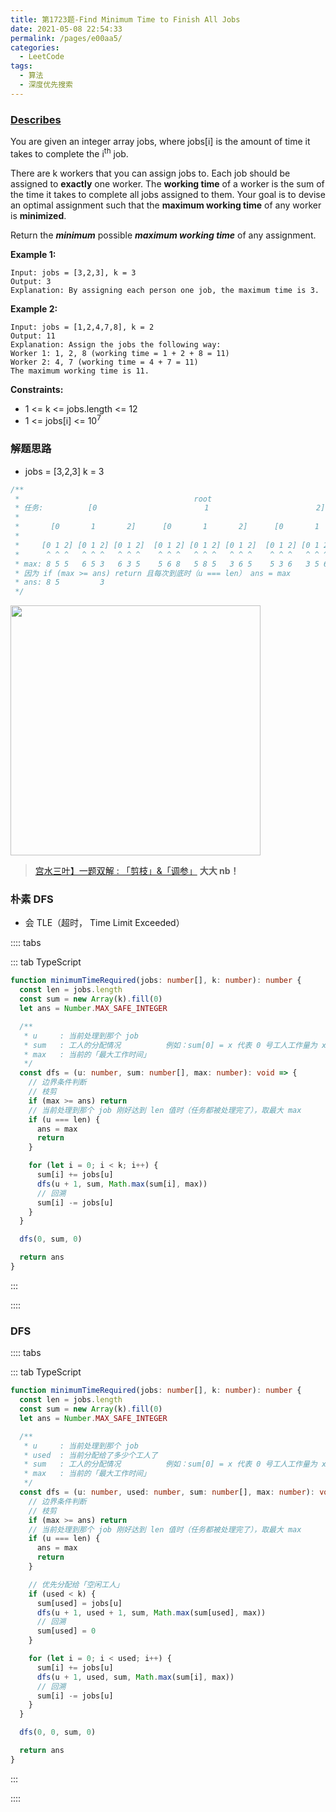 ```yaml
---
title: 第1723题-Find Minimum Time to Finish All Jobs
date: 2021-05-08 22:54:33
permalink: /pages/e00aa5/
categories:
  - LeetCode
tags:
  - 算法
  - 深度优先搜索
---
```


### [Describes](https://leetcode-cn.com/problems/find-minimum-time-to-finish-all-jobs/)

You are given an integer array <span class="span-shadow">jobs</span>, where <span class="span-shadow">jobs[i]</span> is the amount of time it takes to complete the <span class="span-shadow">i<sup>th</sup></span> job.

There are k workers that you can assign jobs to. Each job should be assigned to **exactly** one worker. The **working time** of a worker is the sum of the time it takes to complete all jobs assigned to them. Your goal is to devise an optimal assignment such that the **maximum working time** of any worker is **minimized**.

Return the **_minimum_** possible **_maximum working time_** of any assignment.

<!-- more -->

**Example 1:**

```
Input: jobs = [3,2,3], k = 3
Output: 3
Explanation: By assigning each person one job, the maximum time is 3.
```

**Example 2:**

```
Input: jobs = [1,2,4,7,8], k = 2
Output: 11
Explanation: Assign the jobs the following way:
Worker 1: 1, 2, 8 (working time = 1 + 2 + 8 = 11)
Worker 2: 4, 7 (working time = 4 + 7 = 11)
The maximum working time is 11.
```

**Constraints:**

- <span class="span-shadow">1 <= k <= jobs.length <= 12</span>
- <span class="span-shadow">1 <= jobs[i] <= 10<sup>7</sup></span>

### 解题思路

- <span class="span-shadow">jobs = [3,2,3]</span> <span class="span-shadow">k = 3</span>

```JavaScript
/**
 *                                       root
 * 任务:          [0                        1                        2]           工作量：3
 *
 *       [0       1       2]      [0       1       2]      [0       1       2]   工作量：2
 *
 *     [0 1 2] [0 1 2] [0 1 2]  [0 1 2] [0 1 2] [0 1 2]  [0 1 2] [0 1 2] [0 1 2] 工作量：3
 *      ^ ^ ^   ^ ^ ^   ^ ^ ^    ^ ^ ^   ^ ^ ^   ^ ^ ^    ^ ^ ^   ^ ^ ^   ^ ^ ^
 * max: 8 5 5   6 5 3   6 3 5    5 6 8   5 8 5   3 6 5    5 3 6   3 5 6   5 5 8
 * 因为 if (max >= ans) return 且每次到底时（u === len） ans = max
 * ans: 8 5         3
 */
```

<img src="https://cdn.jsdelivr.net/gh/xiaojun996/CDN/images/leetcode/find-minimum-time-to-finish-all-jobs.png" width="400" />

> [宫水三叶】一题双解 : 「剪枝」&「调参」](https://leetcode-cn.com/problems/find-minimum-time-to-finish-all-jobs/solution/gong-shui-san-xie-yi-ti-shuang-jie-jian-4epdd/) **大大 nb！**

### 朴素 DFS

- 会  <span class="span-shadow">TLE</span>（超时， <span class="span-shadow">Time Limit Exceeded</span>）

:::: tabs

::: tab TypeScript

```TypeScript
function minimumTimeRequired(jobs: number[], k: number): number {
  const len = jobs.length
  const sum = new Array(k).fill(0)
  let ans = Number.MAX_SAFE_INTEGER

  /**
   * u     : 当前处理到那个 job
   * sum   : 工人的分配情况          例如：sum[0] = x 代表 0 号工人工作量为 x
   * max   : 当前的「最大工作时间」
   */
  const dfs = (u: number, sum: number[], max: number): void => {
    // 边界条件判断
    // 枝剪
    if (max >= ans) return
    // 当前处理到那个 job 刚好达到 len 值时（任务都被处理完了），取最大 max
    if (u === len) {
      ans = max
      return
    }

    for (let i = 0; i < k; i++) {
      sum[i] += jobs[u]
      dfs(u + 1, sum, Math.max(sum[i], max))
      // 回溯
      sum[i] -= jobs[u]
    }
  }

  dfs(0, sum, 0)

  return ans
}
```

:::

::::

### DFS

:::: tabs

::: tab TypeScript

```TypeScript
function minimumTimeRequired(jobs: number[], k: number): number {
  const len = jobs.length
  const sum = new Array(k).fill(0)
  let ans = Number.MAX_SAFE_INTEGER

  /**
   * u     : 当前处理到那个 job
   * used  : 当前分配给了多少个工人了
   * sum   : 工人的分配情况          例如：sum[0] = x 代表 0 号工人工作量为 x
   * max   : 当前的「最大工作时间」
   */
  const dfs = (u: number, used: number, sum: number[], max: number): void => {
    // 边界条件判断
    // 枝剪
    if (max >= ans) return
    // 当前处理到那个 job 刚好达到 len 值时（任务都被处理完了），取最大 max
    if (u === len) {
      ans = max
      return
    }

    // 优先分配给「空闲工人」
    if (used < k) {
      sum[used] = jobs[u]
      dfs(u + 1, used + 1, sum, Math.max(sum[used], max))
      // 回溯
      sum[used] = 0
    }

    for (let i = 0; i < used; i++) {
      sum[i] += jobs[u]
      dfs(u + 1, used, sum, Math.max(sum[i], max))
      // 回溯
      sum[i] -= jobs[u]
    }
  }

  dfs(0, 0, sum, 0)

  return ans
}
```

:::

::::
